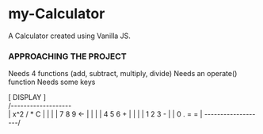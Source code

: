 # my-Calculator
A Calculator created using Vanilla JS.

### APPROACHING THE PROJECT ###
Needs 4 functions (add, subtract, multiply, divide)
Needs an operate() function
Needs some keys


[  DISPLAY          ]    
/-------------------\
| x^2   /   *    C  |
|                   |
|  7    8     9 <-  |
|                   |
|  4    5     6  +  |
|                   |
|  1    2     3  -  | 
|  0    .    =   =  |
\-------------------/